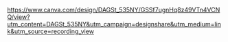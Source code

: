 https://www.canva.com/design/DAGSt_535NY/GSSf7ugnHq8z49VTn4VCNQ/view?utm_content=DAGSt_535NY&utm_campaign=designshare&utm_medium=link&utm_source=recording_view
